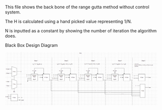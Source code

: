This file shows the back bone of the range gutta method without control system.

The H is calculated using a hand picked value representing 1/N.

N is inputted as a constant by showing the number of iteration the algorithm does. 

Black Box Design Diagram

![alt text](https://github.com/FilippoCheein/Runge_Kutta_FPGA/blob/main/Step%201/RK4_step_1.PNG?raw=true)

